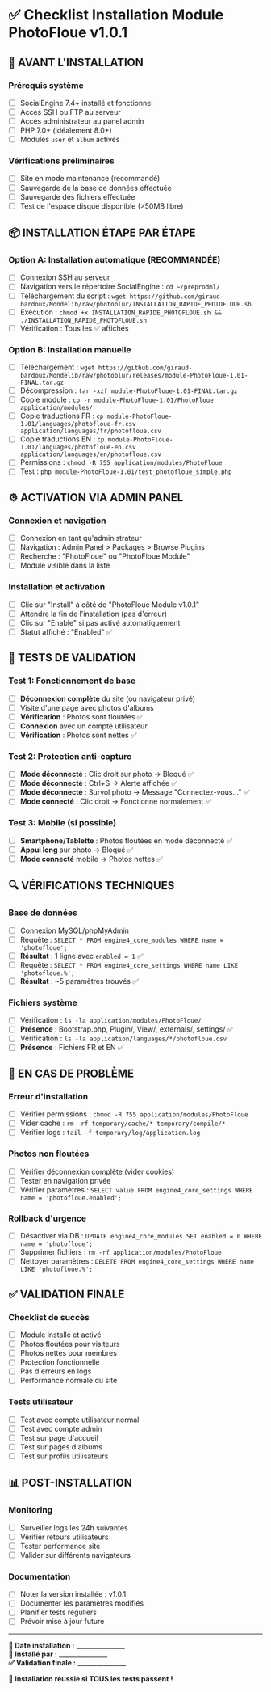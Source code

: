 # ✅ Checklist Installation Module PhotoFloue v1.0.1

## 🎯 **AVANT L'INSTALLATION**

### Prérequis système
- [ ] SocialEngine 7.4+ installé et fonctionnel
- [ ] Accès SSH ou FTP au serveur
- [ ] Accès administrateur au panel admin  
- [ ] PHP 7.0+ (idéalement 8.0+)
- [ ] Modules `user` et `album` activés

### Vérifications préliminaires
- [ ] Site en mode maintenance (recommandé)
- [ ] Sauvegarde de la base de données effectuée
- [ ] Sauvegarde des fichiers effectuée
- [ ] Test de l'espace disque disponible (>50MB libre)

## 📦 **INSTALLATION ÉTAPE PAR ÉTAPE**

### Option A: Installation automatique (RECOMMANDÉE)
- [ ] Connexion SSH au serveur
- [ ] Navigation vers le répertoire SocialEngine : `cd ~/preprodml/`
- [ ] Téléchargement du script : `wget https://github.com/giraud-bardoux/Mondelib/raw/photoblur/INSTALLATION_RAPIDE_PHOTOFLOUE.sh`
- [ ] Exécution : `chmod +x INSTALLATION_RAPIDE_PHOTOFLOUE.sh && ./INSTALLATION_RAPIDE_PHOTOFLOUE.sh`
- [ ] Vérification : Tous les ✅ affichés

### Option B: Installation manuelle
- [ ] Téléchargement : `wget https://github.com/giraud-bardoux/Mondelib/raw/photoblur/releases/module-PhotoFloue-1.01-FINAL.tar.gz`
- [ ] Décompression : `tar -xzf module-PhotoFloue-1.01-FINAL.tar.gz`
- [ ] Copie module : `cp -r module-PhotoFloue-1.01/PhotoFloue application/modules/`
- [ ] Copie traductions FR : `cp module-PhotoFloue-1.01/languages/photofloue-fr.csv application/languages/fr/photofloue.csv`
- [ ] Copie traductions EN : `cp module-PhotoFloue-1.01/languages/photofloue-en.csv application/languages/en/photofloue.csv`
- [ ] Permissions : `chmod -R 755 application/modules/PhotoFloue`
- [ ] Test : `php module-PhotoFloue-1.01/test_photofloue_simple.php`

## ⚙️ **ACTIVATION VIA ADMIN PANEL**

### Connexion et navigation
- [ ] Connexion en tant qu'administrateur
- [ ] Navigation : Admin Panel > Packages > Browse Plugins
- [ ] Recherche : "PhotoFloue" ou "PhotoFloue Module"
- [ ] Module visible dans la liste

### Installation et activation
- [ ] Clic sur "Install" à côté de "PhotoFloue Module v1.0.1"
- [ ] Attendre la fin de l'installation (pas d'erreur)
- [ ] Clic sur "Enable" si pas activé automatiquement
- [ ] Statut affiché : "Enabled" ✅

## 🧪 **TESTS DE VALIDATION**

### Test 1: Fonctionnement de base
- [ ] **Déconnexion complète** du site (ou navigateur privé)
- [ ] Visite d'une page avec photos d'albums
- [ ] **Vérification** : Photos sont floutées ✅
- [ ] **Connexion** avec un compte utilisateur
- [ ] **Vérification** : Photos sont nettes ✅

### Test 2: Protection anti-capture
- [ ] **Mode déconnecté** : Clic droit sur photo → Bloqué ✅
- [ ] **Mode déconnecté** : Ctrl+S → Alerte affichée ✅
- [ ] **Mode déconnecté** : Survol photo → Message "Connectez-vous..." ✅
- [ ] **Mode connecté** : Clic droit → Fonctionne normalement ✅

### Test 3: Mobile (si possible)
- [ ] **Smartphone/Tablette** : Photos floutées en mode déconnecté ✅
- [ ] **Appui long** sur photo → Bloqué ✅
- [ ] **Mode connecté** mobile → Photos nettes ✅

## 🔍 **VÉRIFICATIONS TECHNIQUES**

### Base de données
- [ ] Connexion MySQL/phpMyAdmin
- [ ] Requête : `SELECT * FROM engine4_core_modules WHERE name = 'photofloue';`
- [ ] **Résultat** : 1 ligne avec `enabled = 1` ✅
- [ ] Requête : `SELECT * FROM engine4_core_settings WHERE name LIKE 'photofloue.%';`
- [ ] **Résultat** : ~5 paramètres trouvés ✅

### Fichiers système
- [ ] Vérification : `ls -la application/modules/PhotoFloue/`
- [ ] **Présence** : Bootstrap.php, Plugin/, View/, externals/, settings/ ✅
- [ ] Vérification : `ls -la application/languages/*/photofloue.csv`
- [ ] **Présence** : Fichiers FR et EN ✅

## 🚨 **EN CAS DE PROBLÈME**

### Erreur d'installation
- [ ] Vérifier permissions : `chmod -R 755 application/modules/PhotoFloue`
- [ ] Vider cache : `rm -rf temporary/cache/* temporary/compile/*`
- [ ] Vérifier logs : `tail -f temporary/log/application.log`

### Photos non floutées
- [ ] Vérifier déconnexion complète (vider cookies)
- [ ] Tester en navigation privée
- [ ] Vérifier paramètres : `SELECT value FROM engine4_core_settings WHERE name = 'photofloue.enabled';`

### Rollback d'urgence
- [ ] Désactiver via DB : `UPDATE engine4_core_modules SET enabled = 0 WHERE name = 'photofloue';`
- [ ] Supprimer fichiers : `rm -rf application/modules/PhotoFloue`
- [ ] Nettoyer paramètres : `DELETE FROM engine4_core_settings WHERE name LIKE 'photofloue.%';`

## ✅ **VALIDATION FINALE**

### Checklist de succès
- [ ] Module installé et activé
- [ ] Photos floutées pour visiteurs
- [ ] Photos nettes pour membres
- [ ] Protection fonctionnelle
- [ ] Pas d'erreurs en logs
- [ ] Performance normale du site

### Tests utilisateur
- [ ] Test avec compte utilisateur normal
- [ ] Test avec compte admin
- [ ] Test sur page d'accueil
- [ ] Test sur pages d'albums
- [ ] Test sur profils utilisateurs

## 📊 **POST-INSTALLATION**

### Monitoring
- [ ] Surveiller logs les 24h suivantes
- [ ] Vérifier retours utilisateurs
- [ ] Tester performance site
- [ ] Valider sur différents navigateurs

### Documentation
- [ ] Noter la version installée : v1.0.1
- [ ] Documenter les paramètres modifiés
- [ ] Planifier tests réguliers
- [ ] Prévoir mise à jour future

---

**📅 Date installation :** _______________  
**👤 Installé par :** _______________  
**✅ Validation finale :** _______________  

**🎯 Installation réussie si TOUS les tests passent !**